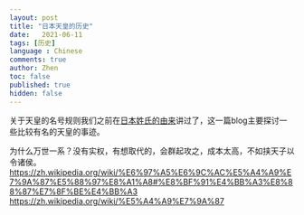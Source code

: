 ```yaml
---
layout: post
title: "日本天皇的历史"
date:   2021-06-11
tags: [历史]
language : Chinese
comments: true
author: Zhen
toc: false
published: true
hidden: false
---
```

关于天皇的名号规则我们之前在[日本姓氏的由来](/日本姓氏的由来/)讲过了，这一篇blog主要探讨一些比较有名的天皇的事迹。

为什么万世一系？没有实权，有想取代的，会群起攻之，成本太高，不如挟天子以令诸侯。
https://zh.wikipedia.org/wiki/%E6%97%A5%E6%9C%AC%E5%A4%A9%E7%9A%87%E5%88%97%E8%A1%A8#%E8%BF%91%E4%BB%A3%E8%88%87%E7%8F%BE%E4%BB%A3
https://zh.wikipedia.org/wiki/%E5%A4%A9%E7%9A%87



<!--stackedit_data:
eyJoaXN0b3J5IjpbMTg3NTIyNTY1Ml19
-->